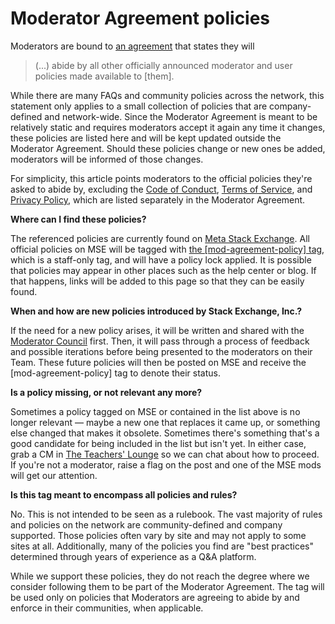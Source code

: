 # Moderator Agreement policies

Moderators are bound to [an agreement](/legal/moderator-agreement) that states they will

> (...) abide by all other officially announced moderator and user policies made available to [them].

While there are many FAQs and community policies across the network, this statement only applies to a small collection of policies that are company-defined and network-wide. Since the Moderator Agreement is meant to be relatively static and requires moderators accept it again any time it changes, these policies are listed here and will be kept updated outside the Moderator Agreement. Should these policies change or new ones be added, moderators will be informed of those changes.

For simplicity, this article points moderators to the official policies they're asked to abide by, excluding the [Code of Conduct](/conduct), [Terms of Service](/legal/terms-of-service), and [Privacy Policy](/legal/privacy-policy), which are listed separately in the Moderator Agreement. 

**Where can I find these policies?**

The referenced policies are currently found on [Meta Stack Exchange](https://meta.stackexchange.com/). All official policies on MSE will be tagged with [the [mod-agreement-policy] tag](https://meta.stackexchange.com/questions/tagged/mod-agreement-policy), which is a staff-only tag, and will have a policy lock applied. It is possible that policies may appear in other places such as the help center or blog. If that happens, links will be added to this page so that they can be easily found.

**When and how are new policies introduced by Stack Exchange, Inc.?**

If the need for a new policy arises, it will be written and shared with the [Moderator Council][1] first. Then, it will pass through a process of feedback and possible iterations before being presented to the moderators on their Team. These future policies will then be posted on MSE and receive the [mod-agreement-policy] tag to denote their status.

**Is a policy missing, or not relevant any more?**

Sometimes a policy tagged on MSE or contained in the list above is no longer relevant — maybe a new one that replaces it came up, or something else changed that makes it obsolete. Sometimes there's something that's a good candidate for being included in the list but isn't yet. In either case, grab a CM in [The Teachers' Lounge](https://chat.meta.stackexchange.com/rooms/info/1399/the-teachers-lounge) so we can chat about how to proceed. If you're not a moderator, raise a flag on the post and one of the MSE mods will get our attention.

**Is this tag meant to encompass all policies and rules?**

No. This is not intended to be seen as a rulebook. The vast majority of rules and policies on the network are community-defined and company supported. Those policies often vary by site and may not apply to some sites at all. Additionally, many of the policies you find are "best practices" determined through years of experience as a Q&A platform. 

While we support these policies, they do not reach the degree where we consider following them to be part of the Moderator Agreement. The tag will be used only on policies that Moderators are agreeing to abide by and enforce in their communities, when applicable. 


  [1]: https://meta.stackexchange.com/questions/347104/introducing-the-moderator-council-and-its-first-pro-tempore-representatives
